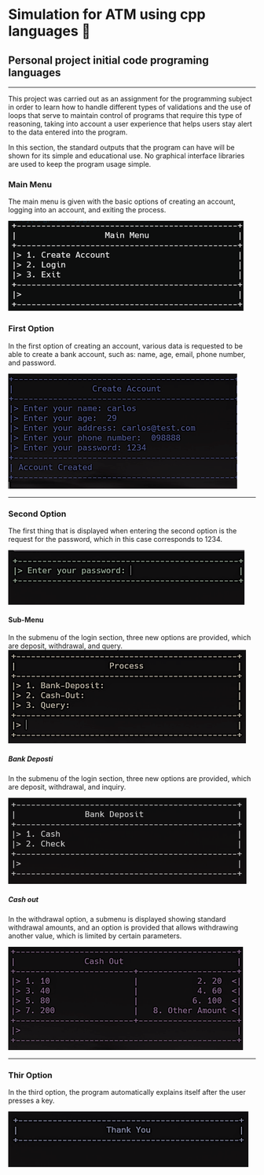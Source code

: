 # Simulation for ATM using cpp languages 🏧
## Personal project initial code programing languages 
---

This project was carried out as an assignment for the programming subject in order to learn how to handle different types of validations and the use of loops that serve to maintain control of programs that require this type of reasoning, taking into account a user experience that helps users stay alert to the data entered into the program.

In this section, the standard outputs that the program can have will be shown for its simple and educational use. No graphical interface libraries are used to keep the program usage simple.

### Main Menu
The main menu is given with the basic options of creating an account, logging into an account, and exiting the process.

![Main Menu](img/main.png )

### First Option

In the first option of creating an account, various data is requested to be able to create a bank account, such as: name, age, email, phone number, and password.

![1.Create Account](img/createAccount.png)

---

### Second Option

The first thing that is displayed when entering the second option is the request for the password, which in this case corresponds to 1234.

![2.Login](img/login.png)
#### Sub-Menu
In the submenu of the login section, three new options are provided, which are deposit, withdrawal, and query.
![sub-Menu](img/sub-menu.png)

##### Bank Deposti

In the submenu of the login section, three new options are provided, which are deposit, withdrawal, and inquiry.

![1.Bank-Depostit](img/bankdeposit.png)

##### Cash out 

In the withdrawal option, a submenu is displayed showing standard withdrawal amounts, and an option is provided that allows withdrawing another value, which is limited by certain parameters.

![cashout](img/cashout.png)

---
### Thir Option
In the third option, the program automatically explains itself after the user presses a key.

![3.Exit](img/exit.png)


